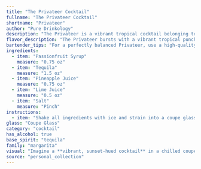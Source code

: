 ```yaml
---
title: "The Privateer Cocktail"
fullname: "The Privateer Cocktail"
shortname: "Privateer"
author: "Pure Drinkology"
description: "The Privateer is a vibrant tropical cocktail belonging to the Sour family. Its origins likely stem from the fusion of Latin American and Caribbean influences, with the tequila and passionfruit paying homage to Mexico and the pineapple and lime reflecting the Caribbean's bounty. "
flavor_description: "The Privateer bursts with a vibrant tropical punch. The passionfruit syrup's sweet, tangy notes dance with the smooth tequila, creating a delightful balance. Pineapple juice adds a juicy sweetness, while lime juice brings a refreshing acidity. A whisper of salt enhances the flavors, rounding out this exotic and invigorating cocktail. "
bartender_tips: "For a perfectly balanced Privateer, use a high-quality tequila that complements the tropical fruit notes. Ensure the passionfruit syrup is homemade or a good quality store-bought option.  Shake well with ice to chill and dilute the cocktail.  Use fresh lime juice for optimal tartness.  A pinch of salt enhances the sweetness and brings out the flavor of the tequila. Garnish with a lime wheel or a passionfruit wedge. "
ingredients:
  - item: "Passionfruit Syrup"
    measure: "0.75 oz"
  - item: "Tequila"
    measure: "1.5 oz"
  - item: "Pineapple Juice"
    measure: "0.75 oz"
  - item: "Lime Juice"
    measure: "0.5 oz"
  - item: "Salt"
    measure: "Pinch"
instructions:
  - item: "Shake all ingredients with ice and strain into a coupe glass."
glass: "Coupe Glass"
category: "cocktail"
has_alcohol: true
base_spirit: "tequila"
family: "margarita"
visual: "Imagine a **vibrant, sunset-hued cocktail** in a chilled coupe glass. The **deep orange** of passionfruit syrup mingles with the **golden glow** of tequila, creating a **rich and inviting base**. A **bright splash of pineapple juice** adds a **tangy lightness** on top, while a **delicate squeeze of lime juice** cuts through the sweetness, adding a **refreshing acidity**. The **rim of the glass is subtly dusted with a touch of salt**, creating a **savory counterpoint** to the tropical fruit notes. The drink shimmers with an **almost ethereal brilliance** as the light dances on its surface. "
source: "personal_collection"
---
```


